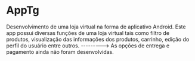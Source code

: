 # AppTg

Desenvolvimento de uma loja virtual na forma de aplicativo Android. Este app possui diversas funções de uma loja virtual tais como filtro de produtos, visualização das informações dos produtos, carrinho, edição do perfil do usuário entre outros.
---------> As opções de entrega e pagamento ainda não foram desenvolvidas.
